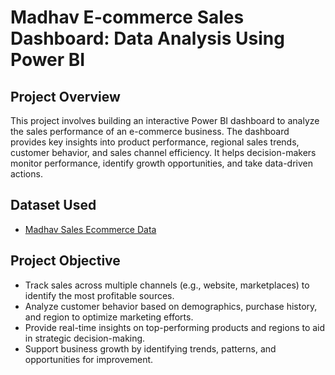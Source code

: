 # Madhav E-commerce Sales Dashboard: Data Analysis Using Power BI

## Project Overview
This project involves building an interactive Power BI dashboard to analyze the sales performance of an e-commerce business. The dashboard provides key insights into product performance, regional sales trends, customer behavior, and sales channel efficiency. It helps decision-makers monitor performance, identify growth opportunities, and take data-driven actions.

## Dataset Used
- <a href="https://github.com/faded-men16/Madhav-E-commerce-Sales-Dashboard-Data-Analysis-Using-Power-BI/blob/main/Madhav%20Dashboard.xlsx">Madhav Sales Ecommerce Data</a>

## Project Objective
- Track sales across multiple channels (e.g., website, marketplaces) to identify the most profitable sources.
- Analyze customer behavior based on demographics, purchase history, and region to optimize marketing efforts.
- Provide real-time insights on top-performing products and regions to aid in strategic decision-making.
- Support business growth by identifying trends, patterns, and opportunities for improvement.


